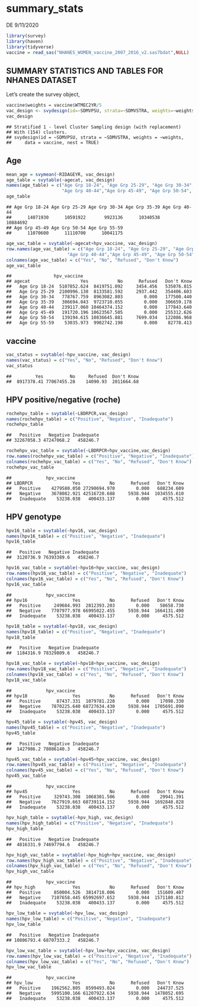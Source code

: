 summary\_stats
================
DE
9/11/2020

``` r
library(survey)
library(haven)
library(tidyverse)
vaccine = read_sas("NHANES_WOMEN_vaccine_2007_2016_v2.sas7bdat",NULL)
```

## SUMMARY STATISTICS AND TABLES FOR NHANES DATASET

Let’s create the survey object,

``` r
vaccine$weights = vaccine$WTMEC2YR/5
vac_design <- svydesign(id=~SDMVPSU, strata=~SDMVSTRA, weights=~weights, data=vaccine, nest=TRUE)
vac_design
```

    ## Stratified 1 - level Cluster Sampling design (with replacement)
    ## With (154) clusters.
    ## svydesign(id = ~SDMVPSU, strata = ~SDMVSTRA, weights = ~weights, 
    ##     data = vaccine, nest = TRUE)

## Age

``` r
mean_age = svymean(~RIDAGEYR, vac_design)
age_table = svytable(~agecat, vac_design)
names(age_table) = c("Age Grp 18-24", "Age Grp 25-29", "Age Grp 30-34", "Age Grp 35-39", 
                     "Age Grp 40-44","Age Grp 45-49", "Age Grp 50-54", "Age Grp 55-59")
age_table
```

    ## Age Grp 18-24 Age Grp 25-29 Age Grp 30-34 Age Grp 35-39 Age Grp 40-44 
    ##      14071930      10591922       9923136      10340538      10884692 
    ## Age Grp 45-49 Age Grp 50-54 Age Grp 55-59 
    ##      11070600      11110700      10041175

``` r
age_vac_table = svytable(~agecat+hpv_vaccine, vac_design)
row.names(age_vac_table) = c("Age Grp 18-24", "Age Grp 25-29", "Age Grp 30-34", "Age Grp 35-39", 
                       "Age Grp 40-44","Age Grp 45-49", "Age Grp 50-54", "Age Grp 55-59")
colnames(age_vac_table) = c("Yes", "No", "Refused", "Don't Know")
age_vac_table
```

    ##                hpv_vaccine
    ## agecat                   Yes           No      Refused   Don't Know
    ##   Age Grp 18-24  5107852.624  8419751.092     3454.456   535076.815
    ##   Age Grp 25-29  2100996.138  8133581.592     2937.442   354406.603
    ##   Age Grp 30-34   778767.759  8963082.803        0.000   177500.440
    ##   Age Grp 35-39   306694.043  9723710.055        0.000   306659.178
    ##   Age Grp 40-44   239117.060 10464374.152        0.000   177843.640
    ##   Age Grp 45-49   191720.196 10623567.505        0.000   255312.626
    ##   Age Grp 50-54   139194.615 10836645.881     7699.034   122086.968
    ##   Age Grp 55-59    53035.973  9902742.198        0.000    82778.413

## vaccine

``` r
vac_status = svytable(~hpv_vaccine, vac_design)
names(vac_status) = c("Yes", "No", "Refused", "Don't Know")
vac_status
```

    ##         Yes          No     Refused  Don't Know 
    ##  8917378.41 77067455.28    14090.93  2011664.68

## HPV positive/negative (roche)

``` r
rochehpv_table = svytable(~LBDRPCR,vac_design)
names(rochehpv_table) = c("Positive", "Negative", "Inadequate")
rochehpv_table
```

    ##   Positive   Negative Inadequate 
    ## 32267058.3 47247068.2   458246.7

``` r
rochehpv_vac_table = svytable(~LBDRPCR+hpv_vaccine,vac_design)
row.names(rochehpv_vac_table) = c("Positive", "Negative", "Inadequate")
colnames(rochehpv_vac_table) = c("Yes", "No", "Refused", "Don't Know")
rochehpv_vac_table
```

    ##             hpv_vaccine
    ## LBDRPCR               Yes           No      Refused   Don't Know
    ##   Positive    4279580.050 27290694.970        0.000   688234.609
    ##   Negative    3678082.921 42516720.688     5938.944  1034555.610
    ##   Inadequate    53238.038   400433.137        0.000     4575.512

## HPV genotype

``` r
hpv16_table = svytable(~hpv16, vac_design)
names(hpv16_table) = c("Positive", "Negative", "Inadequate")
hpv16_table
```

    ##   Positive   Negative Inadequate 
    ##  3120736.9 76393389.6   458246.7

``` r
hpv16_vac_table = svytable(~hpv16+hpv_vaccine, vac_design)
row.names(hpv16_vac_table) = c("Positive", "Negative", "Inadequate")
colnames(hpv16_vac_table) = c("Yes", "No", "Refused", "Don't Know")
hpv16_vac_table
```

    ##             hpv_vaccine
    ## hpv16                 Yes           No      Refused   Don't Know
    ##   Positive     249684.993  2812393.203        0.000    58658.730
    ##   Negative    7707977.978 66995022.455     5938.944  1664131.490
    ##   Inadequate    53238.038   400433.137        0.000     4575.512

``` r
hpv18_table = svytable(~hpv18, vac_design)
names(hpv18_table) = c("Positive", "Negative", "Inadequate")
hpv18_table
```

    ##   Positive   Negative Inadequate 
    ##  1184316.9 78329809.6   458246.7

``` r
hpv18_vac_table = svytable(~hpv18+hpv_vaccine, vac_design)
row.names(hpv18_vac_table) = c("Positive", "Negative", "Inadequate")
colnames(hpv18_vac_table) = c("Yes", "No", "Refused", "Don't Know")
hpv18_vac_table
```

    ##             hpv_vaccine
    ## hpv18                 Yes           No      Refused   Don't Know
    ##   Positive      87437.331  1079781.228        0.000    17098.330
    ##   Negative    7870225.640 68727634.430     5938.944  1705691.890
    ##   Inadequate    53238.038   400433.137        0.000     4575.512

``` r
hpv45_table = svytable(~hpv45, vac_design)
names(hpv45_table) = c("Positive", "Negative", "Inadequate")
hpv45_table
```

    ##   Positive   Negative Inadequate 
    ##  1427986.2 78086140.3   458246.7

``` r
hpv45_vac_table = svytable(~hpv45+hpv_vaccine, vac_design)
row.names(hpv45_vac_table) = c("Positive", "Negative", "Inadequate")
colnames(hpv45_vac_table) = c("Yes", "No", "Refused", "Don't Know")
hpv45_vac_table
```

    ##             hpv_vaccine
    ## hpv45                 Yes           No      Refused   Don't Know
    ##   Positive     329743.308  1068301.506        0.000    29941.391
    ##   Negative    7627919.663 68739114.152     5938.944  1692848.828
    ##   Inadequate    53238.038   400433.137        0.000     4575.512

``` r
hpv_high_table = svytable(~hpv_high, vac_design)
names(hpv_high_table) = c("Positive", "Negative", "Inadequate")
hpv_high_table
```

    ##   Positive   Negative Inadequate 
    ##  4816331.9 74697794.6   458246.7

``` r
hpv_high_vac_table = svytable(~hpv_high+hpv_vaccine, vac_design)
row.names(hpv_high_vac_table) = c("Positive", "Negative", "Inadequate")
colnames(hpv_high_vac_table) = c("Yes", "No", "Refused", "Don't Know")
hpv_high_vac_table
```

    ##             hpv_vaccine
    ## hpv_high              Yes           No      Refused   Don't Know
    ##   Positive     850004.526  3814718.006        0.000   151609.407
    ##   Negative    7107658.445 65992697.652     5938.944  1571180.812
    ##   Inadequate    53238.038   400433.137        0.000     4575.512

``` r
hpv_low_table = svytable(~hpv_low, vac_design)
names(hpv_low_table) = c("Positive", "Negative", "Inadequate")
hpv_low_table
```

    ##   Positive   Negative Inadequate 
    ## 10806793.4 68707333.2   458246.7

``` r
hpv_low_vac_table = svytable(~hpv_low+hpv_vaccine, vac_design)
row.names(hpv_low_vac_table) = c("Positive", "Negative", "Inadequate")
colnames(hpv_low_vac_table) = c("Yes", "No", "Refused", "Don't Know")
hpv_low_vac_table
```

    ##             hpv_vaccine
    ## hpv_low               Yes           No      Refused   Don't Know
    ##   Positive    1962562.805  8599493.024        0.000   244737.525
    ##   Negative    5995100.166 61207922.634     5938.944  1478052.695
    ##   Inadequate    53238.038   400433.137        0.000     4575.512
